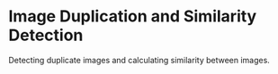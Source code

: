 # Image Duplication and Similarity Detection
Detecting duplicate images and calculating similarity between images.